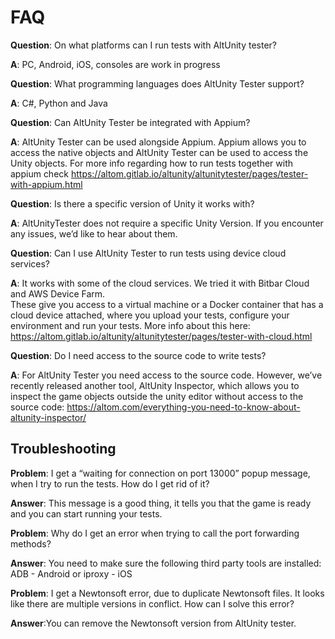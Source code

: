 # FAQ

**Question**: On what platforms can I run tests with AltUnity tester? 

**A**: PC, Android, iOS, consoles are work in progress 


**Question**: What programming languages does AltUnity Tester support?

**A**: C#, Python and Java 


**Question**: Can AltUnity Tester be integrated with Appium?

**A**: AltUnity Tester can be used alongside Appium. Appium allows you to access the native objects and AltUnity Tester can be used to access the Unity objects.  For more info regarding how to run tests together with appium check https://altom.gitlab.io/altunity/altunitytester/pages/tester-with-appium.html 


**Question**: Is there a specific version of Unity it works with? 

**A**: AltUnityTester does not require a specific Unity Version. If you encounter any issues, we’d like to hear about them.

**Question**: Can I use AltUnity Tester to run tests using device cloud services? 

**A**: It works with some of the cloud services. We tried it with Bitbar Cloud and AWS Device Farm.  
These give you access to a virtual machine or a Docker container that has a cloud device attached, where you upload your tests, configure your environment and run your tests. More info about this here: https://altom.gitlab.io/altunity/altunitytester/pages/tester-with-cloud.html 


**Question**: Do I need access to the source code to write tests? 

**A**: For AltUnity Tester you need access to the source code. However,  we’ve recently released another tool, AltUnity Inspector, which allows you to inspect the game objects outside the unity editor without access to the source code: https://altom.com/everything-you-need-to-know-about-altunity-inspector/ 


## Troubleshooting

**Problem**: I get a “waiting for connection on port 13000” popup message, when I try to run the tests. How do I get rid of it? 

**Answer**: This message is a good thing, it tells you that the game is ready and you can start running your tests. 


**Problem**: Why do I get an error when trying to call the port forwarding methods? 

**Answer**: You need to make sure the following third party tools are installed: ADB - Android  or iproxy - iOS


**Problem**: I get a Newtonsoft error, due to duplicate Newtonsoft files. It looks like there are multiple versions in conflict. How can I solve this error? 

**Answer**:You can remove the Newtonsoft version from AltUnity tester. 
